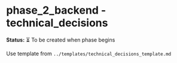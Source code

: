 # phase_2_backend - technical_decisions

**Status:** ⏳ To be created when phase begins

Use template from `../templates/technical_decisions_template.md`
